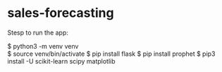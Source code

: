 # sales-forecasting
Stesp to run the app:

$ python3 -m venv venv<br>
$ source venv/bin/activate
$ pip install flask
$ pip install prophet
$ pip3 install -U scikit-learn scipy matplotlib
 
